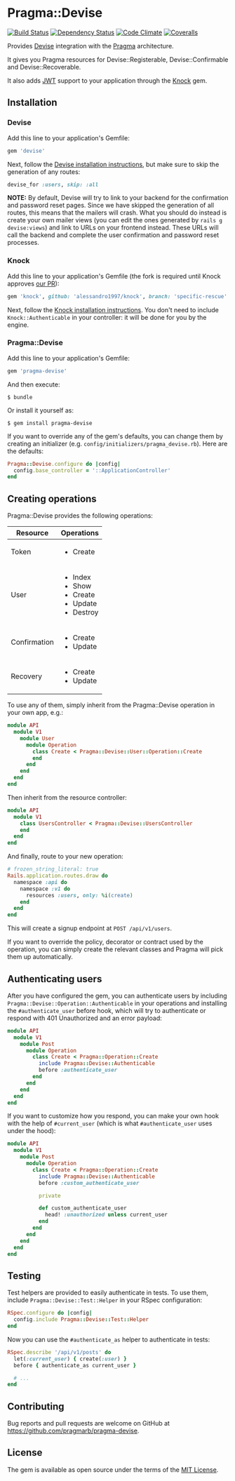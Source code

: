 # Pragma::Devise

[![Build Status](https://img.shields.io/travis/pragmarb/pragma-devise.svg?maxAge=3600&style=flat-square)](https://travis-ci.org/pragmarb/pragma-devise)
[![Dependency Status](https://img.shields.io/gemnasium/pragmarb/pragma-devise.svg?maxAge=3600&style=flat-square)](https://gemnasium.com/github.com/pragmarb/pragma-devise)
[![Code Climate](https://img.shields.io/codeclimate/github/pragmarb/pragma-devise.svg?maxAge=3600&style=flat-square)](https://codeclimate.com/github/pragmarb/pragma-devise)
[![Coveralls](https://img.shields.io/coveralls/pragmarb/pragma-devise.svg?maxAge=3600&style=flat-square)](https://coveralls.io/github/pragmarb/pragma-devise)

Provides [Devise](https://github.com/plataformatec/devise) integration with
the [Pragma](https://github.com/pragmarb/pragma) architecture.

It gives you Pragma resources for Devise::Registerable, Devise::Confirmable and Devise::Recoverable.

It also adds [JWT](https://jwt.io) support to your application through the
[Knock](https://github.com/nsarno/knock) gem.

## Installation

### Devise

Add this line to your application's Gemfile:

```ruby
gem 'devise'
```

Next, follow the [Devise installation instructions](https://github.com/plataformatec/devise), but
make sure to skip the generation of any routes:

```ruby
devise_for :users, skip: :all
```

**NOTE:** By default, Devise will try to link to your backend for the confirmation and password
reset pages. Since we have skipped the generation of all routes, this means that the mailers will
crash. What you should do instead is create your own mailer views (you can edit the ones generated
by `rails g devise:views`) and link to URLs on your frontend instead. These URLs will call the
backend and complete the user confirmation and password reset processes.

### Knock

Add this line to your application's Gemfile (the fork is required until Knock approves
[our PR](https://github.com/nsarno/knock/pull/133)):

```ruby
gem 'knock', github: 'alessandro1997/knock', branch: 'specific-rescue'
```

Next, follow the [Knock installation instructions](https://github.com/plataformatec/devise). You
don't need to include `Knock::Authenticable` in your controller: it will be done for you by the
engine.

### Pragma::Devise

Add this line to your application's Gemfile:

```ruby
gem 'pragma-devise'
```

And then execute:

```console
$ bundle
```

Or install it yourself as:

```console
$ gem install pragma-devise
```

If you want to override any of the gem's defaults, you can change them by creating an initializer
(e.g. `config/initializers/pragma_devise.rb`). Here are the defaults:

```ruby
Pragma::Devise.configure do |config|
  config.base_controller = '::ApplicationController'
end
```

## Creating operations

Pragma::Devise provides the following operations:

| Resource | Operations |
| -------- | ---------- |
| Token | <ul><li>Create</li></ul> |
| User | <ul><li>Index</li><li>Show</li><li>Create</li><li>Update</li><li>Destroy</li></ul> |
| Confirmation | <ul><li>Create</li><li>Update</li></ul> |
| Recovery | <ul><li>Create</li><li>Update</li></ul> |

To use any of them, simply inherit from the Pragma::Devise operation in your own app, e.g.:

```ruby
module API
  module V1
    module User
      module Operation
        class Create < Pragma::Devise::User::Operation::Create
        end
      end
    end
  end
end
```

Then inherit from the resource controller:

```ruby
module API
  module V1
    class UsersController < Pragma::Devise::UsersController
    end
  end
end
```

And finally, route to your new operation:

```ruby
# frozen_string_literal: true
Rails.application.routes.draw do
  namespace :api do
    namespace :v1 do
      resources :users, only: %i(create)
    end
  end
end
```

This will create a signup endpoint at `POST /api/v1/users`.

If you want to override the policy, decorator or contract used by the operation, you can simply
create the relevant classes and Pragma will pick them up automatically.

## Authenticating users

After you have configured the gem, you can authenticate users by including
`Pragma::Devise::Operation::Authenticable` in your operations and installing the
`#authenticate_user` before hook, which will try to authenticate or respond with 401 Unauthorized
and an error payload:

```ruby
module API
  module V1
    module Post
      module Operation
        class Create < Pragma::Operation::Create
          include Pragma::Devise::Authenticable
          before :authenticate_user
        end
      end
    end
  end
end
```

If you want to customize how you respond, you can make your own hook with the help of
`#current_user` (which is what `#authenticate_user` uses under the hood):

```ruby
module API
  module V1
    module Post
      module Operation
        class Create < Pragma::Operation::Create
          include Pragma::Devise::Authenticable
          before :custom_authenticate_user

          private

          def custom_authenticate_user
            head! :unauthorized unless current_user
          end
        end
      end
    end
  end
end
```

## Testing

Test helpers are provided to easily authenticate in tests. To use them, include
`Pragma::Devise::Test::Helper` in your RSpec configuration:

```ruby
RSpec.configure do |config|
  config.include Pragma::Devise::Test::Helper
end
```

Now you can use the `#authenticate_as` helper to authenticate in tests:

```ruby
RSpec.describe '/api/v1/posts' do
  let(:current_user) { create(:user) }
  before { authenticate_as current_user }

  # ...
end
```

## Contributing

Bug reports and pull requests are welcome on GitHub at https://github.com/pragmarb/pragma-devise.

## License

The gem is available as open source under the terms of the [MIT License](http://opensource.org/licenses/MIT).
